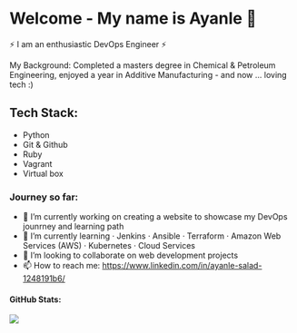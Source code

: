 # Welcome - My name is Ayanle 👋

⚡ I am an enthusiastic DevOps Engineer ⚡ 

My Background: Completed a masters degree in Chemical & Petroleum Engineering, enjoyed a year in Additive Manufacturing - and now ... loving tech :) 

## Tech Stack:
- Python 
- Git & Github
- Ruby
- Vagrant
- Virtual box

### Journey so far:

- 🔭 I’m currently working on creating a website to showcase my DevOps jounrney and learning path 
- 🌱 I’m currently learning  · Jenkins · Ansible  · Terraform  · Amazon Web Services (AWS) · Kubernetes · Cloud Services 
- 👯 I’m looking to collaborate on web development projects 
- 📫 How to reach me: https://www.linkedin.com/in/ayanle-salad-1248191b6/

#### GitHub Stats:

![](https://komarev.com/ghpvc/?username=ASalad42&color=brightgreen)

